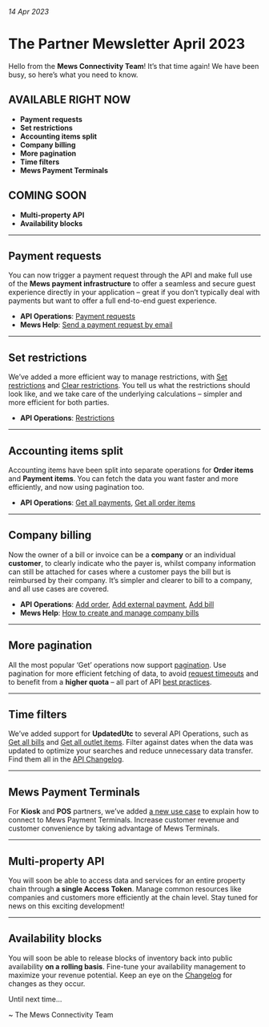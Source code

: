 _14 Apr 2023_

# The Partner Mewsletter April 2023

Hello from the **Mews Connectivity Team**! It’s that time again! We have been busy, so here’s what you need to know.

## AVAILABLE RIGHT NOW

* **Payment requests**
* **Set restrictions**
* **Accounting items split**
* **Company billing**
* **More pagination**
* **Time filters**
* **Mews Payment Terminals**

## COMING SOON
* **Multi-property API**
* **Availability blocks**

<hr>

## Payment requests

You can now trigger a payment request through the API and make full use of the **Mews payment infrastructure** to offer a seamless and secure guest experience directly in your application – great if you don’t typically deal with payments but want to offer a full end-to-end guest experience.

* **API Operations**: [Payment requests](https://mews-systems.gitbook.io/connector-api/operations/paymentrequests)
* **Mews Help**: [Send a payment request by email](https://help.mews.com/s/article/send-a-payment-request-by-email?language=en_US)

<hr>

## Set restrictions

We’ve added a more efficient way to manage restrictions, with [Set restrictions](https://mews-systems.gitbook.io/connector-api/operations/restrictions#set-restrictions) and [Clear restrictions](https://mews-systems.gitbook.io/connector-api/operations/restrictions#clear-restrictions). You tell us what the restrictions should look like, and we take care of the underlying calculations – simpler and more efficient for both parties.

* **API Operations**: [Restrictions](https://mews-systems.gitbook.io/connector-api/operations/restrictions)

<hr>

## Accounting items split

Accounting items have been split into separate operations for **Order items** and **Payment items**. You can fetch the data you want faster and more efficiently, and now using pagination too.

* **API Operations**: [Get all payments](https://mews-systems.gitbook.io/connector-api/operations/payments#get-all-payments), [Get all order items](https://mews-systems.gitbook.io/connector-api/operations/orderitems#get-all-order-items)

<hr>

## Company billing

Now the owner of a bill or invoice can be a **company** or an individual **customer**, to clearly indicate who the payer is, whilst company information can still be attached for cases where a customer pays the bill but is reimbursed by their company. It’s simpler and clearer to bill to a company, and all use cases are covered.

* **API Operations**: [Add order](https://mews-systems.gitbook.io/connector-api/operations/orders#add-order), [Add external payment](https://mews-systems.gitbook.io/connector-api/operations/payments#add-external-payment), [Add bill](https://mews-systems.gitbook.io/connector-api/operations/bills#add-bill)
* **Mews Help**: [How to create and manage company bills](https://help.mews.com/s/article/How-to-create-and-manage-company-bills?language=en_US)

<hr>

## More pagination

All the most popular ‘Get’ operations now support [pagination](https://mews-systems.gitbook.io/connector-api/guidelines/pagination). Use pagination for more efficient fetching of data, to avoid [request timeouts](https://mews-systems.gitbook.io/connector-api/guidelines/requests#request-timeouts) and to benefit from a **higher quota** – all part of API [best practices](https://mews-systems.gitbook.io/connector-api/guidelines/best-practices).

<hr>

## Time filters

We’ve added support for **UpdatedUtc** to several API Operations, such as [Get all bills](https://mews-systems.gitbook.io/connector-api/operations/bills#get-all-bills) and [Get all outlet items](https://mews-systems.gitbook.io/connector-api/operations/outletitems#get-all-outlet-items). Filter against dates when the data was updated to optimize your searches and reduce unnecessary data transfer. Find them all in the [API Changelog](https://mews-systems.gitbook.io/connector-api/changelog).

<hr>

## Mews Payment Terminals

For **Kiosk** and **POS** partners, we’ve added [a new use case](https://mews-systems.gitbook.io/connector-api/use-cases/mews-terminals) to explain how to connect to Mews Payment Terminals. Increase customer revenue and customer convenience by taking advantage of Mews Terminals.

<hr>

## Multi-property API

You will soon be able to access data and services for an entire property chain through **a single Access Token**. Manage common resources like companies and customers more efficiently at the chain level. Stay tuned for news on this exciting development!

<hr>

## Availability blocks

You will soon be able to release blocks of inventory back into public availability **on a rolling basis**. Fine-tune your availability management to maximize your revenue potential. Keep an eye on the [Changelog](https://mews-systems.gitbook.io/connector-api/changelog) for changes as they occur.

Until next time...

\~ The Mews Connectivity Team
